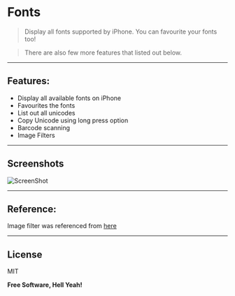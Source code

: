 
Fonts
=====

>Display all fonts supported by iPhone. You can favourite your fonts too!

>There are also few more features that listed out below.

----
Features:
----


* Display all available fonts on iPhone
* Favourites the fonts
* List out all unicodes 
* Copy Unicode using long press option
* Barcode scanning
* Image Filters
----
Screenshots
----
![ScreenShot](https://raw.github.com/milanpanchal/Fonts/master/Screenshots/All.png)

----
Reference:
----
Image filter was referenced from [here][2]

----
License
----
MIT


**Free Software, Hell Yeah!**

[2]:http://mobile.tutsplus.com/tutorials/iphone/applying-image-filters-with-gpuimage/
